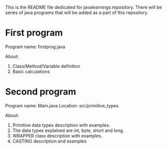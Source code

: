 This is the README file dedicated for javalearnings repository.
There will be series of java programs that will be added as a part of this repository.

# First program
Program name: firstprog.java

About: 
1. Class/Method/Variable definition
2. Basic calculations

# Second program
Program name: Main.java
Location: src/primitive_types

About:
1. Primitive data types description with examples.
2. The data types explained are int, byte, short and long.
2. WRAPPER class description with examples.
3. CASTING description and examples